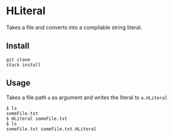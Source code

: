 # HLiteral
Takes a file and converts into a compilable string literal.

## Install
```
git clone
stack install
```
## Usage
Takes a file path `a` as argument and writes the literal to `a.HLiteral`
```
$ ls
someFile.txt
$ HLiteral someFile.txt
$ ls
someFile.txt someFile.txt.HLiteral
```
